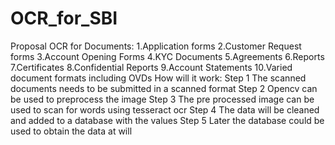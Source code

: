 # OCR_for_SBI
Proposal   OCR for Documents:  1.Application forms 2.Customer Request forms 3.Account Opening Forms 4.KYC Documents 5.Agreements 6.Reports 7.Certificates 8.Confidential Reports 9.Account Statements 10.Varied document formats including OVDs   How will it work: Step 1 The scanned documents needs to be submitted in a scanned format   Step 2 Opencv can be used to preprocess the image  Step 3  The pre processed image can be used to scan for words using tesseract ocr  Step 4 The data will be cleaned and added to a database with the values  Step 5  Later the database could be used to obtain the data at will 
